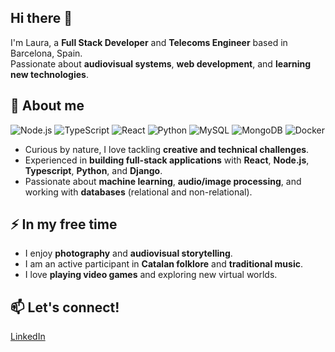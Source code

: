 ## Hi there 👋

<!--
**lgotarra/lgotarra** is a ✨ _special_ ✨ repository because its `README.md` (this file) appears on your GitHub profile.

Here are some ideas to get you started:

- 🔭 I’m currently working on ...
- 🌱 I’m currently learning ...
- 👯 I’m looking to collaborate on ...
- 🤔 I’m looking for help with ...
- 💬 Ask me about ...
- 📫 How to reach me: ...
- 😄 Pronouns: ...
- ⚡ Fun fact: ...
-->

I'm Laura, a **Full Stack Developer** and **Telecoms Engineer** based in Barcelona, Spain.  
Passionate about **audiovisual systems**, **web development**, and **learning new technologies**.

## 🌱 About me

![Node.js](https://img.shields.io/badge/-Node.js-8CC84B?style=flat-square&logo=node.js&logoColor=white)
![TypeScript](https://img.shields.io/badge/-TypeScript-3178C6?style=flat-square&logo=typescript&logoColor=white)
![React](https://img.shields.io/badge/-React-61DAFB?style=flat-square&logo=react&logoColor=black)
![Python](https://img.shields.io/badge/Python-FFD43B?style=flat-square&logo=python&logoColor=blue)
![MySQL](https://img.shields.io/badge/-MySQL-4479A1?style=flat-square&logo=mysql&logoColor=white)
![MongoDB](https://img.shields.io/badge/-MongoDB-47A248?style=flat-square&logo=mongodb&logoColor=white)
![Docker](https://img.shields.io/badge/-Docker-2496ED?style=flat-square&logo=docker&logoColor=white)

* Curious by nature, I love tackling **creative and technical challenges**.
* Experienced in **building full-stack applications** with **React**, **Node.js**, **Typescript**, **Python**, and **Django**.
* Passionate about **machine learning**, **audio/image processing**, and working with **databases** (relational and non-relational).


## ⚡ In my free time
- I enjoy **photography** and **audiovisual storytelling**.
- I am an active participant in **Catalan folklore** and **traditional music**.
- I love **playing video games** and exploring new virtual worlds.

## 📫 Let's connect!
[LinkedIn](https://www.linkedin.com/in/lauragotarra)
